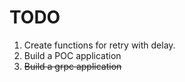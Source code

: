 # TODO

1. Create functions for retry with delay.
2. Build a POC application
3. ~~Build a grpc application~~